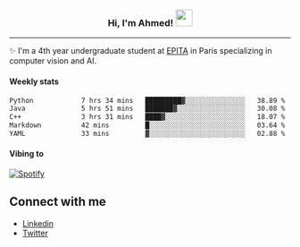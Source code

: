 <!-- Heading -->
<h3 align="center"> Hi, I'm Ahmed! <img src = "https://raw.githubusercontent.com/MartinHeinz/MartinHeinz/master/wave.gif" width = 30px></h3>

<!-- About section -->
---
✨ I'm a 4th year undergraduate student at <a href="https://www.epita.fr/en/">EPITA</a> in Paris specializing in computer vision and AI.

<h4 align ="left"> Weekly stats </h4>

<!--START_SECTION:waka-->

```txt
Python            7 hrs 34 mins   █████████▓░░░░░░░░░░░░░░░   38.89 %
Java              5 hrs 51 mins   ███████▓░░░░░░░░░░░░░░░░░   30.08 %
C++               3 hrs 31 mins   ████▓░░░░░░░░░░░░░░░░░░░░   18.07 %
Markdown          42 mins         █░░░░░░░░░░░░░░░░░░░░░░░░   03.64 %
YAML              33 mins         ▓░░░░░░░░░░░░░░░░░░░░░░░░   02.88 %
```

<!--END_SECTION:waka-->

<h4 align ="left">Vibing to</h4>

[![Spotify](https://novatorem-ten-lyart.vercel.app/api/spotify)](https://open.spotify.com/user/31knevkvll66tzc3gqtoi6ngjbre)

<!-- Connect section -->

## Connect with me
  * <a href="https://www.linkedin.com/in/ahmed-hassayoune">Linkedin</a>
  * <a href="https://twitter.com/Ahmedhassaaa">Twitter</a>

<!-- Connect section: END -->
